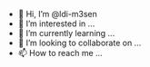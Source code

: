 - 👋 Hi, I’m @ldi-m3sen
- 👀 I’m interested in ...
- 🌱 I’m currently learning ...
- 💞️ I’m looking to collaborate on ...
- 📫 How to reach me ...

<!---
ldi-m3sen/ldi-m3sen is a ✨ special ✨ repository because its `README.md` (this file) appears on your GitHub profile.
You can click the Preview link to take a look at your changes.
--->
